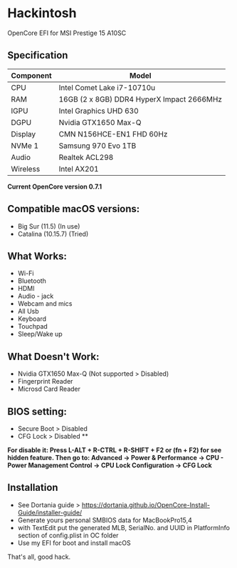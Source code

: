 # Hackintosh
OpenCore EFI for MSI Prestige 15 A10SC

## Specification
| **Component** | **Model** |
| ------------- | --------- |
| CPU | Intel Comet Lake i7-10710u |
| RAM | 16GB (2 x 8GB) DDR4 HyperX Impact 2666MHz |
| IGPU | Intel Graphics UHD 630	|
| DGPU | Nvidia GTX1650 Max-Q |
| Display | CMN N156HCE-EN1 FHD 60Hz |
| NVMe 1 | Samsung 970 Evo 1TB |
| Audio | Realtek ACL298 |
| Wireless | Intel AX201 |

**Current OpenCore version 0.7.1**

## Compatible macOS versions:
 - Big Sur (11.5) (In use)
 - Catalina (10.15.7) (Tried)

## What Works:
 - Wi-Fi
 - Bluetooth
 - HDMI
 - Audio - jack
 - Webcam and mics
 - All Usb
 - Keyboard
 - Touchpad
 - Sleep/Wake up

## What Doesn't Work:
 - Nvidia GTX1650 Max-Q (Not supported > Disabled)
 - Fingerprint Reader
 - Microsd Card Reader 

## BIOS setting:
 - Secure Boot > Disabled
 - CFG Lock > Disabled **

  **For disable it: Press L-ALT + R-CTRL + R-SHIFT + F2 or (fn + F2) for see hidden feature. Then go to: Advanced →       Power & Performance → CPU - Power Management Control → CPU Lock Configuration → CFG Lock**

## Installation
 - See Dortania guide > https://dortania.github.io/OpenCore-Install-Guide/installer-guide/
 - Generate yours personal SMBIOS data for MacBookPro15,4
 - with TextEdit put the generated MLB, SerialNo. and UUID in PlatformInfo section of config.plist in OC folder
 - Use my EFI for boot and install macOS

That's all, good hack.
